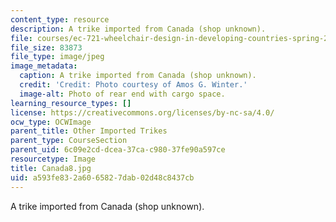 ```yaml
---
content_type: resource
description: A trike imported from Canada (shop unknown).
file: courses/ec-721-wheelchair-design-in-developing-countries-spring-2009/a593fe832a6065827dab02d48c8437cb_Canada8.jpg
file_size: 83873
file_type: image/jpeg
image_metadata:
  caption: A trike imported from Canada (shop unknown).
  credit: 'Credit: Photo courtesy of Amos G. Winter.'
  image-alt: Photo of rear end with cargo space.
learning_resource_types: []
license: https://creativecommons.org/licenses/by-nc-sa/4.0/
ocw_type: OCWImage
parent_title: Other Imported Trikes
parent_type: CourseSection
parent_uid: 6c09e2cd-dcea-37ca-c980-37fe90a597ce
resourcetype: Image
title: Canada8.jpg
uid: a593fe83-2a60-6582-7dab-02d48c8437cb
---
```

A trike imported from Canada (shop unknown).